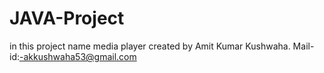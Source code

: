 # JAVA-Project
in this project name media player created by Amit Kumar Kushwaha. Mail-id:-akkushwaha53@gmail.com
